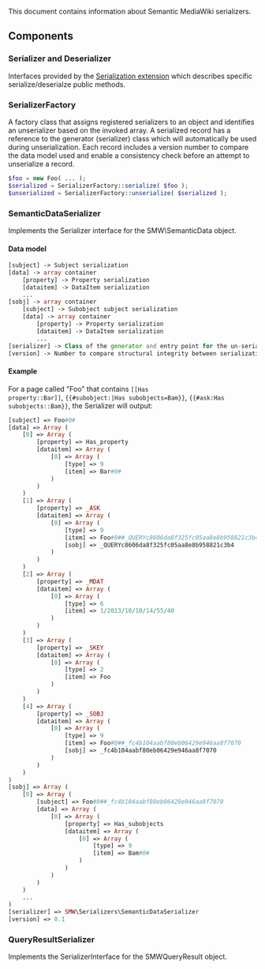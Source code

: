 This document contains information about Semantic MediaWiki serializers.

## Components

### Serializer and Deserializer
Interfaces provided by the [Serialization extension][serialization] which describes specific serialize/deserialze public methods.

### SerializerFactory
A factory class that assigns registered serializers to an object and identifies an unserializer based on the invoked array. A serialized record has a reference to the generator (serializer) class which will automatically be used during unserialization. Each record includes a version number to compare the data model used and enable a consistency check before an attempt to unserialize a record.

```php
$foo = new Foo( ... );
$serialized = SerializerFactory::serialize( $foo );
$unserialized = SerializerFactory::unserialize( $serialized );
```

### SemanticDataSerializer
Implements the Serializer interface for the SMW\SemanticData object.

#### Data model
```php
[subject] -> Subject serialization
[data] -> array container
	[property] -> Property serialization
	[dataitem] -> DataItem serialization
	...
[sobj] -> array container
	[subject] -> Subobject subject serialization
	[data] -> array container
		[property] -> Property serialization
		[dataitem] -> DataItem serialization
		...
[serializer] -> Class of the generator and entry point for the un-serializer
[version] -> Number to compare structural integrity between serialization and un-serialization
```
#### Example
For a page called "Foo" that contains <code>[[Has property::Bar]]</code>, <code>{{#subobject:|Has subobjects=Bam}}</code>, <code>{{#ask:Has subobjects::Bam}}</code>, the Serializer will output:

```php
[subject] => Foo#0#
[data] => Array (
	[0] => Array (
		[property] => Has_property
		[dataitem] => Array (
			[0] => Array (
				[type] => 9
				[item] => Bar#0#
			)
		)
	)
	[1] => Array (
		[property] => _ASK
		[dataitem] => Array (
			[0] => Array (
				[type] => 9
				[item] => Foo#0##_QUERYc8606da8f325fc05aa8e8b958821c3b4
				[sobj] => _QUERYc8606da8f325fc05aa8e8b958821c3b4
			)
		)
	)
	[2] => Array (
		[property] => _MDAT
		[dataitem] => Array (
			[0] => Array (
				[type] => 6
				[item] => 1/2013/10/10/14/55/40
			)
		)
	)
	[3] => Array (
		[property] => _SKEY
		[dataitem] => Array (
			[0] => Array (
				[type] => 2
				[item] => Foo
			)
		)
	)
	[4] => Array (
		[property] => _SOBJ
		[dataitem] => Array (
			[0] => Array (
				[type] => 9
				[item] => Foo#0##_fc4b104aabf80eb06429e946aa8f7070
				[sobj] => _fc4b104aabf80eb06429e946aa8f7070
			)
		)
	)
)
[sobj] => Array (
	[0] => Array (
		[subject] => Foo#0##_fc4b104aabf80eb06429e946aa8f7070
		[data] => Array (
			[0] => Array (
				[property] => Has_subobjects
				[dataitem] => Array (
					[0] => Array (
						[type] => 9
						[item] => Bam#0#
					)
				)
			)
		)
	)
	...
)
[serializer] => SMW\Serializers\SemanticDataSerializer
[version] => 0.1
```

### QueryResultSerializer
Implements the SerializerInterface for the SMWQueryResult object.

[serialization]: [https://github.com/wikimedia/mediawiki-extensions-Serialization]
